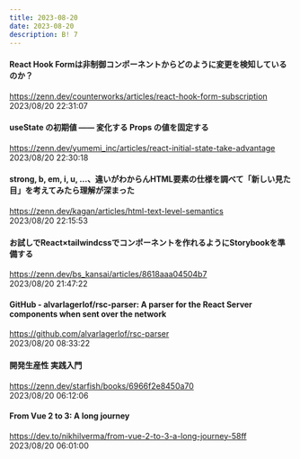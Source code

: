 ```yaml
---
title: 2023-08-20
date: 2023-08-20
description: B! 7
---
```


#### React Hook Formは非制御コンポーネントからどのように変更を検知しているのか？
https://zenn.dev/counterworks/articles/react-hook-form-subscription<br>
2023/08/20 22:31:07<br>


#### useState の初期値 ―― 変化する Props の値を固定する
https://zenn.dev/yumemi_inc/articles/react-initial-state-take-advantage<br>
2023/08/20 22:30:18<br>


#### strong, b, em, i, u, …、違いがわからんHTML要素の仕様を調べて「新しい見た目」を考えてみたら理解が深まった
https://zenn.dev/kagan/articles/html-text-level-semantics<br>
2023/08/20 22:15:53<br>


#### お試しでReact×tailwindcssでコンポーネントを作れるようにStorybookを準備する
https://zenn.dev/bs_kansai/articles/8618aaa04504b7<br>
2023/08/20 21:47:22<br>


#### GitHub - alvarlagerlof/rsc-parser: A parser for the React Server components when sent over the network
https://github.com/alvarlagerlof/rsc-parser<br>
2023/08/20 08:33:22<br>


#### 開発生産性 実践入門
https://zenn.dev/starfish/books/6966f2e8450a70<br>
2023/08/20 06:12:06<br>


#### From Vue 2 to 3: A long journey
https://dev.to/nikhilverma/from-vue-2-to-3-a-long-journey-58ff<br>
2023/08/20 06:01:00<br>


